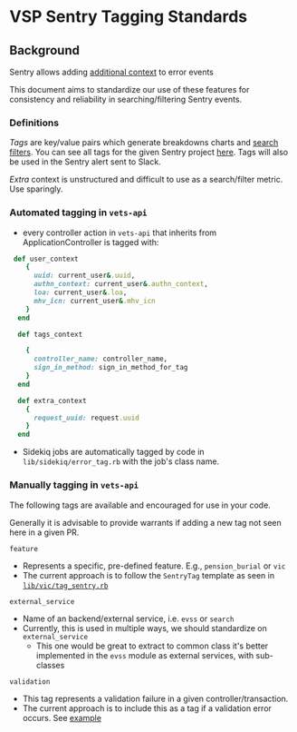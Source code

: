 
# VSP Sentry Tagging Standards

## Background

Sentry allows adding [additional context](https://docs.sentry.io/enriching-error-data/context/?platform=ruby) to error events 

This document aims to standardize our use of these features for consistency and reliability in searching/filtering Sentry events.

### Definitions

*Tags* are key/value pairs which generate breakdowns charts and [search filters](http://sentry.vfs.va.gov/vets-gov/platform-api-production/?query=is%3Aunresolved+backend_service%3Aevss). You can see all tags for the given Sentry project [here](http://sentry.vfs.va.gov/settings/vets-gov/projects/platform-api-production/tags/). Tags will also be used in the Sentry alert sent to Slack.

*Extra* context is unstructured and difficult to use as a search/filter metric. Use sparingly.

### Automated tagging in `vets-api`

- every controller action in `vets-api` that inherits from ApplicationController is tagged with:
 
```ruby
 def user_context
    {
      uuid: current_user&.uuid,
      authn_context: current_user&.authn_context,
      loa: current_user&.loa,
      mhv_icn: current_user&.mhv_icn
    }
  end

  def tags_context

    {
      controller_name: controller_name,
      sign_in_method: sign_in_method_for_tag
    }
  end

  def extra_context
    {
      request_uuid: request.uuid
    }
  end
```

- Sidekiq jobs are automatically tagged by code in `lib/sidekiq/error_tag.rb` with the job's class name.

### Manually tagging in `vets-api`

The following tags are available and encouraged for use in your code.

Generally it is advisable to provide warrants if adding a new tag not seen here in a given PR.

`feature`
  - Represents a specific, pre-defined feature. E.g., `pension_burial` or  `vic`
  - The current approach is to follow the `SentryTag` template as seen in [`lib/vic/tag_sentry.rb`](https://github.com/department-of-veterans-affairs/vets-api/blob/master/lib/vic/tag_sentry.rb)

`external_service` 
  - Name of an backend/external service, i.e. `evss` or `search`
  - Currently, this is used in multiple ways, we should standardize on `external_service`
      - This one would be great to extract to common class it's better implemented in the `evss` module as external services, with sub-classes
 
`validation` 
  - This tag represents a validation failure in a given controller/transaction.
  - The current approach is to include this as a tag if a validation error occurs. See [example](https://github.com/department-of-veterans-affairs/vets-api/blob/master/app/controllers/v0/gi_bill_feedbacks_controller.rb)
